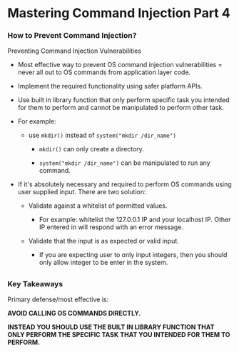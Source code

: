 # Mastering Command Injection Part 4

<h3> How to Prevent Command Injection?</h3>

Preventing Command Injection Vulnerabilities

- Most effective way to prevent OS command injection vulnerabilities = never all out to OS commands from application layer code.

- Implement the required functionality using safer platform APIs.

- Use built in library function that only perform specific task you intended for them to perform and cannot be manipulated to perform other task.

- For example:

  - use ```mkdir()``` instead of ```system("mkdir /dir_name")```
 
    - ```mkdir()``` can only create a directory.
   
    - ```system("mkdir /dir_name")``` can be manipulated to run any command.
   
- If it's absolutely necessary and required to perform OS commands using user supplied input. There are two solution:

  - Validate against a whitelist of permitted values.

    - For example: whitelist the 127.0.0.1 IP and your localhost IP. Other IP entered in will respond with an error message.
 
  - Validate that the input is as expected or valid input.
 
    - If you are expecting user to only input integers, then you should only allow integer to be enter in the system.
   

<h2></h2>

<h3>Key Takeaways</h3>

Primary defense/most effective is: 

**AVOID CALLING OS COMMANDS DIRECTLY.**

**INSTEAD YOU SHOULD USE THE BUILT IN LIBRARY FUNCTION THAT ONLY PERFORM THE SPECIFIC TASK THAT YOU INTENDED FOR THEM TO PERFORM.**
